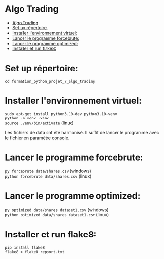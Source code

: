 # Algo Trading

- [Algo Trading](#algo-trading)
- [Set up répertoire:](#set-up-répertoire)
- [Installer l'environnement virtuel:](#installer-lenvironnement-virtuel)
- [Lancer le programme forcebrute:](#lancer-le-programme-forcebrute)
- [Lancer le programme optimized:](#lancer-le-programme-optimized)
- [Installer et run flake8:](#installer-et-run-flake8)
  
# Set up répertoire:

`cd formation_python_projet_7_algo_trading`

# Installer l'environnement virtuel:

`sudo apt-get install python3.10-dev python3.10-venv`<br />
`python -m venv .venv`<br />
`source .venv/bin/activate` (linux)

Les fichiers de data ont été harmonisé.
Il suffit de lancer le programme avec le fichier en paramètre console.

# Lancer le programme forcebrute:

`py forcebrute data/shares.csv` (windows)<br />
`python forcebrute data/shares.csv` (linux)

# Lancer le programme optimized:

`py optimized data/shares_dataset1.csv` (windows)<br />
`python optimized data/shares_dataset1.csv` (linux)

# Installer et run flake8:

`pip install flake8`<br />
`flake8 > flake8_repport.txt`


